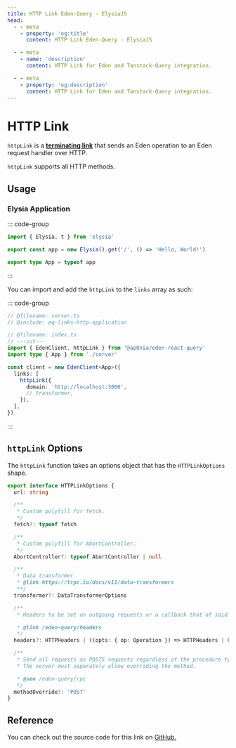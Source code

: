 ```yaml
---
title: HTTP Link Eden-Query - ElysiaJS
head:
  - - meta
    - property: 'og:title'
      content: HTTP Link Eden-Query - ElysiaJS

  - - meta
    - name: 'description'
      content: HTTP Link for Eden and Tanstack-Query integration.

  - - meta
    - property: 'og:description'
      content: HTTP Link for Eden and Tanstack-Query integration.
---
```


# HTTP Link

`httpLink` is a [**terminating link**](./index#the-terminating-link) that sends an
Eden operation to an Eden request handler over HTTP.

`httpLink` supports all HTTP methods.

## Usage

### Elysia Application

::: code-group

```typescript twoslash include eq-links-http-application
import { Elysia, t } from 'elysia'

export const app = new Elysia().get('/', () => 'Hello, World!')

export type App = typeof app
```

:::

You can import and add the `httpLink` to the `links` array as such:

::: code-group

```typescript twoslash [index.ts]
// @filename: server.ts
// @include: eq-links-http-application

// @filename: index.ts
// ---cut---
import { EdenClient, httpLink } from '@ap0nia/eden-react-query'
import type { App } from './server'

const client = new EdenClient<App>({
  links: [
    httpLink({
      domain: 'http://localhost:3000',
      // transformer,
    }),
  ],
})
```

:::

## `httpLink` Options

The `httpLink` function takes an options object that has the `HTTPLinkOptions` shape.

```typescript
export interface HTTPLinkOptions {
  url: string

  /**
   * Custom polyfill for fetch.
   */
  fetch?: typeof fetch

  /**
   * Custom polyfill for AbortController.
   */
  AbortController?: typeof AbortController | null

  /**
   * Data transformer
   * @link https://trpc.io/docs/v11/data-transformers
   **/
  transformer?: DataTransformerOptions

  /**
   * Headers to be set on outgoing requests or a callback that of said headers

   * @link /eden-query/headers
   */
  headers?: HTTPHeaders | ((opts: { op: Operation }) => HTTPHeaders | Promise<HTTPHeaders>)

  /**
   * Send all requests as POSTS requests regardless of the procedure type
   * The server must separately allow overriding the method.

   * @see /eden-query/rpc
   */
  methodOverride?: 'POST'
}
```

## Reference

You can check out the source code for this link on
[GitHub.](https://github.com/ap0nia/eden-query/blob/main/packages/eden/src/links/http-link.ts)
